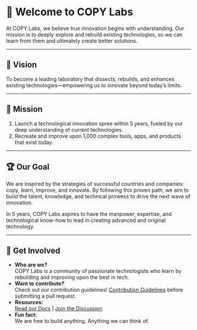 # 👋 Welcome to COPY Labs

At COPY Labs, we believe true innovation begins with understanding. Our mission is to deeply explore and rebuild existing technologies, so we can learn from them and ultimately create better solutions.

---

## 🚀 Vision

To become a leading laboratory that dissects, rebuilds, and enhances existing technologies—empowering us to innovate beyond today’s limits.

---

## 🎯 Mission

1. Launch a technological innovation spree within 5 years, fueled by our deep understanding of current technologies.
2. Recreate and improve upon 1,000 complex tools, apps, and products that exist today.

---

## 🏆 Our Goal

We are inspired by the strategies of successful countries and companies: copy, learn, improve, and innovate. By following this proven path, we aim to build the talent, knowledge, and technical prowess to drive the next wave of innovation.

In 5 years, COPY Labs aspires to have the manpower, expertise, and technological know-how to lead in creating advanced and original technology.

---

## 🤝 Get Involved

- **Who are we?**  
  COPY Labs is a community of passionate technologists who learn by rebuilding and improving upon the best in tech.
- **Want to contribute?**  
  Check out our contribution guidelines! [Contribution Guidelines](../CONTRIBUTING.md) before submitting a pull request.
- **Resources:**  
  [Read our Docs](#) | [Join the Discussion](#)
- **Fun fact:**  
  We are free to build anything. Anything we can think of.

<!-- 🧙 You can do mighty things with [Markdown](https://docs.github.com/github/writing-on-github/getting-started-with-writing-and-formatting-on-github/basic-writing-and-formatting-syntax)! -->

<!--

**Here are some ideas to get you started:**

🙋‍♀️ A short introduction - what is your organization all about?
🌈 Contribution guidelines - how can the community get involved?
👩‍💻 Useful resources - where can the community find your docs? Is there anything else the community should know?
🍿 Fun facts - what does your team eat for breakfast?
🧙 Remember, you can do mighty things with the power of [Markdown](https://docs.github.com/github/writing-on-github/getting-started-with-writing-and-formatting-on-github/basic-writing-and-formatting-syntax)
-->
